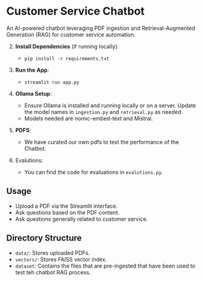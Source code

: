 # Customer Service Chatbot

An AI-powered chatbot leveraging PDF ingestion and Retrieval-Augmented Generation (RAG) for customer service automation.

2. **Install Dependencies** (if running locally):
   - `pip install -r requirements.txt`

3. **Run the App**:
   - `streamlit run app.py`

4. **Ollama Setup**:
   - Ensure Ollama is installed and running locally or on a server. Update the model names in `ingestion.py` and `retrieval.py` as needed.
   - Models needed are nomic-embed-text and Mistral.
5. **PDFS**:
   - We have curated our own pdfs to test the performance of the Chatbot.
6. Evalutions:
   - You can find the code for evaluations in `evalutions.py`.


## Usage
- Upload a PDF via the Streamlit interface.
- Ask questions based on the PDF content.
- Ask questions generally related to customer service.
  

## Directory Structure
- `data/`: Stores uploaded PDFs.
- `vectors/`: Stores FAISS vector index.
- `dataset`: Contains the files that are pre-ingested that have been used to test teh chatbot RAG process.
